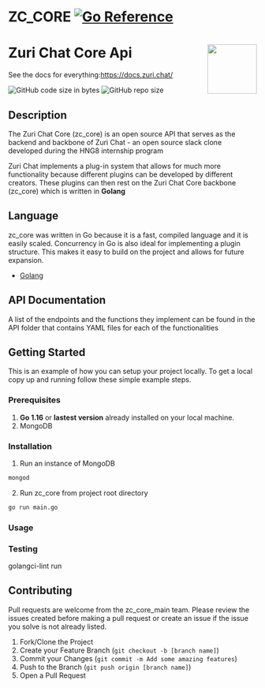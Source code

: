 ZC_CORE [![Go Reference](https://zuri.chat/b73fbbfa9db45fc3c22e.svg)](https://docs.zuri.chat)
===============

# Zuri Chat Core Api <img align='right' src="https://zuri.chat/b73fbbfa9db45fc3c22e.svg" width='100"'>

See the docs for everything:https://docs.zuri.chat/

![GitHub code size in bytes](https://img.shields.io/github/languages/code-size/zurichat/zc_core?style=flat-square)
![GitHub repo size](https://img.shields.io/github/repo-size/zurichat/zc_core?style=flat-square)

## Description

The Zuri Chat Core (zc_core) is an open source API that serves as the backend and backbone of Zuri Chat - an open source slack clone developed during the HNG8 internship program 

Zuri Chat implements a plug-in system that allows for much more functionality because different plugins can be developed by different creators. These plugins can then rest on the Zuri Chat Core backbone (zc_core) which is written in **Golang**

## Language

zc_core was written in Go because it is a fast, compiled language and it is easily scaled. Concurrency in Go is also ideal for implementing a plugin structure. This makes it easy to build on the project and allows for future expansion.
* [Golang](https://golang.org)

## API Documentation

A list of the endpoints and the functions they implement can be found in the API folder that contains YAML files for each of the functionalities

## Getting Started

This is an example of how you can setup your project locally.
To get a local copy up and running follow these simple example steps.

### Prerequisites

1. **Go 1.16** or  **lastest version** already installed on your local machine.
2. MongoDB

### Installation
1. Run an instance of MongoDB
```bash
mongod
```
2. Run zc_core from project root directory
```bash
go run main.go
```
### Usage

### Testing
golangci-lint run

## Contributing

Pull requests are welcome from the zc_core_main team. Please review the issues created before making a pull request or create an issue if the issue you solve is not already listed.

1. Fork/Clone the Project
2. Create your Feature Branch (`git checkout -b [branch name]`)
3. Commit your Changes (`git commit -m Add some amazing features`)
4. Push to the Branch (`git push origin [branch name]`)
5. Open a Pull Request

